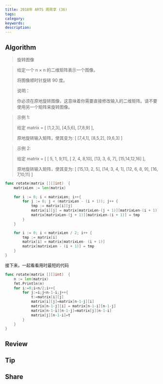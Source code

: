 ```yaml
---
title: 2018年 ARTS 周周享 (36)
tags:
category:
keywords:
description:
---
```


## Algorithm

> 旋转图像

> 给定一个 n × n 的二维矩阵表示一个图像。
> 
> 将图像顺时针旋转 90 度。
> 
> 说明：
> 
> 你必须在原地旋转图像，这意味着你需要直接修改输入的二维矩阵。请不要使用另一个矩阵来旋转图像。

> 示例 1:
> 
> 给定 matrix = 
> [
>   [1,2,3],
>   [4,5,6],
>   [7,8,9]
> ],
> 
> 原地旋转输入矩阵，使其变为:
[
  [7,4,1],
  [8,5,2],
  [9,6,3]
]

> 示例 2:
> 
> 给定 matrix =
[
  [ 5, 1, 9,11],
  [ 2, 4, 8,10],
  [13, 3, 6, 7],
  [15,14,12,16]
], 
> 
> 原地旋转输入矩阵，使其变为:
[
  [15,13, 2, 5],
  [14, 3, 4, 1],
  [12, 6, 8, 9],
  [16, 7,10,11]
]

```go
func rotate(matrix [][]int)  {
    matrixLen := len(matrix)
		
    for i := 0; i < matrixLen; i++{
        for j := 0; j < (matrixLen - (i + 1)); j++ {
            tmp := matrix[i][j]
            matrix[i][j] = matrix[matrixLen-(j + 1)][matrixLen-(i + 1)]
            matrix[matrixLen-(j + 1)][matrixLen-(i + 1)] = tmp
        }    
    }

    for i := 0; i < matrixLen / 2; i++ {
        tmp := matrix[i]
        matrix[i] = matrix[matrixLen- (i + 1)]
        matrix[matrixLen - (i + 1)] = tmp
    }
}
```

接下来，一起看看用时最短的代码

```go
func rotate(matrix [][]int)  {
    n := len(matrix)
    fmt.Println(n)
    for i:=0;i<n/2;i++{
        for j:=i;j<n-1-i;j++{
            t:=matrix[i][j]
            matrix[i][j]=matrix[n-1-j][i]
            matrix[n-1-j][i] = matrix[n-1-i][n-1-j]
            matrix[n-1-i][n-1-j]=matrix[j][n-1-i]
            matrix[j][n-1-i]=t
        }
    }
}
```

## Review

## Tip

## Share
